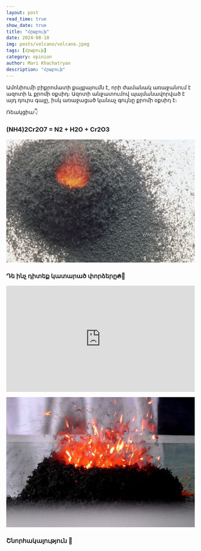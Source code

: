 ```yaml
---
layout: post
read_time: true
show_date: true
title: "Հրաբուխ"
date: 2024-08-10
img: posts/volcano/volcano.jpeg
tags: [Հրաբուխ]
category: opinion
author: Mari Khachatryan
description: "Հրաբուխ"
---
```



   Ամոնիումի բիքրոմատի քայքայումն է, որի ժամանակ առաջանում է ազոտի և քրոմի օքսիդ։ Ազոտի  անջատումով պայմանավորված է այդ դուրս գալը,  իսկ առաջացած կանաչ գույնը քրոմի օքսիդ է։


  Ռեակցիա👇
  
### (NH4)2Cr2O7 = N2 + H2O + Cr2O3
  
![Լոգանքի Ռումբեր](./assets/img/posts/volcano/volcano_1.jpeg)

### Դե ինչ դիտեք կատարած փորձերը🔥🤍

<div style="position: relative; padding-bottom: 56.25%; height: 0; overflow: hidden; max-width: 100%; background: #000;"> 
 Հաջորդ տեսանյութը ներքևում 👇
   
  <iframe src="https://www.youtube.com/embed/WRrYixLfnPU" style="position: absolute; top: 0; left: 0; width: 100%; height: 100%;" frameborder="0" allow="accelerometer; autoplay; clipboard-write; encrypted-media; gyroscope; picture-in-picture" allowfullscreen></iframe>
</div>



![Լոգանքի Ռումբեր](./assets/img/posts/volcano/volcano_2.jpeg)

### Շնորհակալություն 🤍
